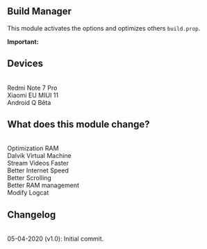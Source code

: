 ## Build Manager
This module activates the options and optimizes others `build.prop`.

**Important:**

## Devices
<br>Redmi Note 7 Pro
<br>Xiaomi EU MIUI 11
<br>Android Q Bêta

## What does this module change?
<br>Optimization RAM
<br>Dalvik Virtual Machine
<br>Stream Videos Faster
<br>Better Internet Speed
<br>Better Scrolling
<br>Better RAM management
<br>Modify Logcat

## Changelog
<br>05-04-2020 (v1.0): Initial commit.
